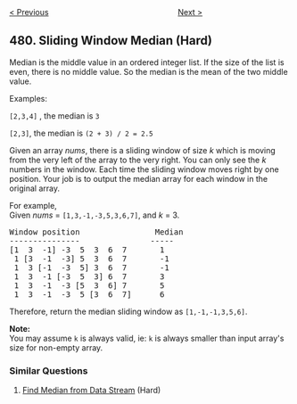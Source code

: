 <!--|This file generated by command(leetcode description); DO NOT EDIT.    |-->
<!--+----------------------------------------------------------------------+-->
<!--|@author    Openset <openset.wang@gmail.com>                           |-->
<!--|@link      https://github.com/openset                                 |-->
<!--|@home      https://github.com/openset/leetcode                        |-->
<!--+----------------------------------------------------------------------+-->

[< Previous](https://github.com/openset/leetcode/tree/master/problems/largest-palindrome-product "Largest Palindrome Product")
　　　　　　　　　　　　　　　　
[Next >](https://github.com/openset/leetcode/tree/master/problems/magical-string "Magical String")

## 480. Sliding Window Median (Hard)

<p>Median is the middle value in an ordered integer list. If the size of the list is even, there is no middle value. So the median is the mean of the two middle value.</p>
Examples: <br />
<p><code>[2,3,4]</code> , the median is <code>3</code></p>
<p><code>[2,3]</code>, the median is <code>(2 + 3) / 2 = 2.5</code> </p>

<p>Given an array <i>nums</i>, there is a sliding window of size <i>k</i> which is moving from the very left of the array to the very right. You can only see the <i>k</i> numbers in the window. Each time the sliding window moves right by one position. Your job is to output the median array for each window in the original array.</p>

<p>For example,<br>
Given <i>nums</i> = <code>[1,3,-1,-3,5,3,6,7]</code>, and <i>k</i> = 3.</p>

<pre>
Window position                Median
---------------               -----
[1  3  -1] -3  5  3  6  7       1
 1 [3  -1  -3] 5  3  6  7       -1
 1  3 [-1  -3  5] 3  6  7       -1
 1  3  -1 [-3  5  3] 6  7       3
 1  3  -1  -3 [5  3  6] 7       5
 1  3  -1  -3  5 [3  6  7]      6
</pre>

<p>Therefore, return the median sliding window as <code>[1,-1,-1,3,5,6]</code>.</p>

<p><b>Note: </b><br>
You may assume <code>k</code> is always valid, ie: <code>k</code> is always smaller than input array's size for non-empty array.</p>

### Similar Questions
  1. [Find Median from Data Stream](https://github.com/openset/leetcode/tree/master/problems/find-median-from-data-stream) (Hard)
